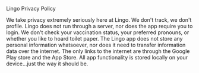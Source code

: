 Lingo Privacy Policy

We take privacy extremely seriously here at Lingo.
We don't track, we don't profile.
Lingo does not run through a server, nor does the app require you to login.
We don't check your vaccination status, your preferred pronouns, or whether you like to hoard toilet paper.
The Lingo app does not store any personal information whatsoever, nor does it need to transfer information data over the internet.  The only links to the internet are through the Google Play store and the App Store.
All app functionality is stored locally on your device...just the way it should be.
